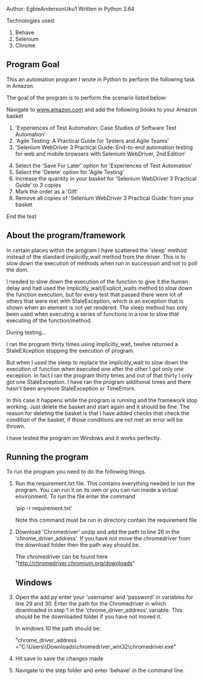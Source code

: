 Author: EgbieAndersonUku1
Written in Python 3.64

Technologies used:

1) Behave
2) Selenium
3) Chrome


Program Goal
-------------

This an automation program I wrote in Python to perform the following task in Amazon. 

The goal of the program is to perform the scenario listed below:

Navigate to www.amazon.com and add the following books to your Amazon basket

1. 'Experiences of Test Automation: Case Studies of Software Test Automation'
2. 'Agile Testing: A Practical Guide for Testers and Agile Teams'
3. 'Selenium WebDriver 3 Practical Guide: End-to-end automation testing for web and mobile browsers
    with Selenium WebDriver, 2nd Edition'

4) Select the 'Save For Later' option for 'Experiences of Test Automation'
5) Select the 'Delete' option for 'Agile Testing'
6) Increase the quantity in your basket for 'Selenium WebDriver 3 Practical Guide' to 3 copies
7) Mark the order as a 'Gift'
8) Remove all copies of 'Selenium WebDriver 3 Practical Guide' from your basket

End the test


About the program/framework
-----------------

In certain places within the program I have scattered the 'sleep' method instead of the standard 
implicitly_wait method from the driver. This is to slow down the execution of methods when run in
succession and not to poll the dom.

I needed to slow down the execution of the function to give it the human delay and had 
used the implicitly_wait/Explicit_waits method to slow down the function execution,
but for every test that passed there were lot of others that were met with StaleException, 
which is an exception that is shown when an element is not yet rendered. The sleep method has 
only been used when executing a series of functions in a row to slow that executing of the function/method.

During testing...

I ran the program thirty times using implicitly_wait, twelve returned a StaleEXception 
stopping the execution of program. 

But when I used the sleep to replace the implicitly_wait to slow down the execution of function 
when executed one after the other I got only one exception. In fact I ran the program 
thirty times and out of that thirty I only got one StaleException. I have ran the program
additional times and there hasn't been anymore StaleException or TimeErrors.

In this case it happens while the program is running and the framework stop working. Just delete 
the basket and start again and it should be fine. The reason for deleting the basket is that I have
added checks that check the condition of the basket, if those conditions are not met an error will
be thrown.

I have tested the program on Windows and it works perfectly.


Running the program
-----------------------

To run the program you need to do the following things.

1) Run the requirement.txt file. This contains everything needed to run the program. 
   You can run it on its own or you can run inside a virtual environment. 
   To run the file enter the command 
   
   'pip -r requirement.txt'
    
    Note this command must be run in directory contain the requirement file


2) Download 'Chromedriver' unzip and add the path to line 26 in the 'chrome_driver_address'. 
   If you have not move the chromedriver from the download folder then the path way should be. 
   
   The chromedriver can be found here "http://chromedriver.chromium.org/downloads"
   
   Windows
   ---------
   
   
3) Open the add.py enter your 'username' and 'password' in variables for line 29 and 30. Enter the path for 
   the Chromedriver in which downloaded in step 1 in the 'chrome_driver_address' variable. 
   This should be the downloaded folder if you have not moved it. 
   
   In windows 10 the path should be:
   
   "chrome_driver_address ="C:\\Users\\<your username>\\Downloads\\chromedriver_win32\\chromedriver.exe"

4) Hit save to save the changes made
5) Navigate to the step folder and enter 'behave' in the command line.

